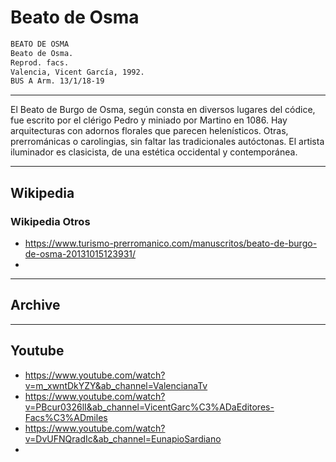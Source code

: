 # Beato de Osma

```txt
BEATO DE OSMA
Beato de Osma.
Reprod. facs.
Valencia, Vicent García, 1992.
BUS A Arm. 13/1/18-19
```
___
El Beato de Burgo de Osma, según consta en diversos lugares del códice, fue escrito por el clérigo Pedro y miniado por Martino en 1086. Hay arquitecturas con adornos florales que parecen helenísticos. Otras, prerrománicas o carolingias, sin faltar las tradicionales autóctonas. El artista iluminador es clasicista, de una estética occidental y contemporánea.
___
## Wikipedia

### Wikipedia Otros
- https://www.turismo-prerromanico.com/manuscritos/beato-de-burgo-de-osma-20131015123931/
- 
___
## Archive
___
## Youtube

- https://www.youtube.com/watch?v=m_xwntDkYZY&ab_channel=ValencianaTv
- https://www.youtube.com/watch?v=PBcur0326lI&ab_channel=VicentGarc%C3%ADaEditores-Facs%C3%ADmiles
- https://www.youtube.com/watch?v=DvUFNQradIc&ab_channel=EunapioSardiano
- 


